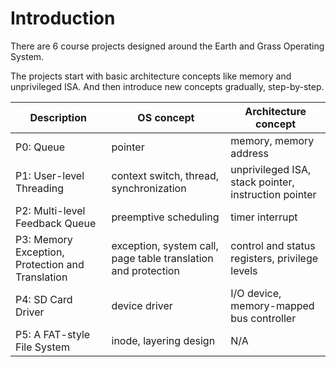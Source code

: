 # Introduction

There are 6 course projects designed around the Earth and Grass Operating System.&#x20;

The projects start with basic architecture concepts like memory and unprivileged ISA. And then introduce new concepts gradually, step-by-step.&#x20;

| Description                                      | OS concept                                                    | Architecture concept                                 |
| ------------------------------------------------ | ------------------------------------------------------------- | ---------------------------------------------------- |
| P0: Queue                                        | pointer                                                       | memory, memory address                               |
| P1: User-level Threading                         | context switch, thread, synchronization                       | unprivileged ISA, stack pointer, instruction pointer |
| P2: Multi-level Feedback Queue                   | preemptive scheduling                                         | timer interrupt                                      |
| P3: Memory Exception, Protection and Translation | exception, system call, page table translation and protection | control and status registers, privilege levels       |
| P4: SD Card Driver                               | device driver                                                 | I/O device, memory-mapped bus controller             |
| P5: A FAT-style File System                      | inode, layering design                                        | N/A                                                  |



